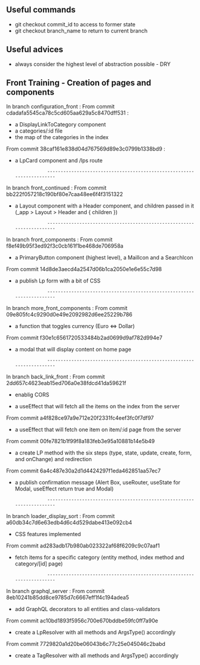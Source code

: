 ## Useful commands

- git checkout commit_id to access to former state
- git checkout branch_name to return to current branch

## Useful advices

- always consider the highest level of abstraction possible - DRY

## Front Training - Creation of pages and components

In branch configuration_front :
From commit cdadafa5545ca78c5cd605aa629a5c8470dff531 :

- a DisplayLinkToCategory component
- a categories/:id file
- the map of the categories in the index

From commit 38caf161e838d04d767569d89e3c0799b1338bd9 :

- a LpCard component and /lps route

                  ----------------------------------------------------------------------

In branch front_continued :
From commit bb222f057218c190bf80e7caa48ee6f4f3151322

- a Layout component with a Header component, and children passed in it (\_app > Layout > Header and { children })

                  ----------------------------------------------------------------------

In branch front_components :
From commit f8ef49b95f3ed92f3c0cb161f1be468de706958a

- a PrimaryButton component (highest level), a MailIcon and a SearchIcon

From commit 14d8de3aecd4a2547d06b1ca2050e1e6e55c7d98

- a publish Lp form with a bit of CSS

                  ----------------------------------------------------------------------

In branch more_front_components :
From commit 09e805fc4c9290d0e49e2092982d6ee25229b786

- a function that toggles currency (Euro <=> Dollar)

From commit f30e1c6561720533484b2ad0699d9af782d994e7

- a modal that will display content on home page

                  ----------------------------------------------------------------------

In branch back_link_front :
From commit 2dd657c4623eab15ed706a0e38fdcd41da59621f

- enablig CORS

- a useEffect that will fetch all the items on the index from the server

From commit a4f828ce97a9e712e20f2331fc4eef3fc0f7df97

- a useEffect that will fetch one item on item/:id page from the server

From commit 00fe7821b1f99f8a183feb3e95a10881b14e5b49

- a create LP method with the six steps (type, state, update, create, form, and onChange) and redirection

From commit 6a4c487e30a2d1d4424297f1eda462851aa57ec7

- a publish confirmation message (Alert Box, useRouter, useState for Modal, useEffect return true and Modal)

                  ----------------------------------------------------------------------

In branch loader_display_sort :
From commit a60db34c7d6e63edb4d6c4d529dabe413e092cb4

- CSS features implemented

From commit ad283adb17b980ab023322af68f6209c9c07aaf1

- fetch items for a specific category (entity method, index method and category/[id] page)

                  ----------------------------------------------------------------------

In branch graphql_server :
From commit 8eb10241b85dd8ce9785d7c6667eff1f4c194adea5

- add GraphQL decorators to all entities and class-validators

From commit ac10bd1893f5956c700e670bddbe59fc0ff7a90e

- create a LpResolver with all methods and ArgsType() accordingly

From commit 7729820a1d20be06043b6c77c25e045046c2babd

- create a TagResolver with all methods and ArgsType() accordingly
